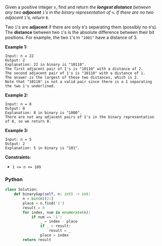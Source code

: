 Given a positive integer  `n`, find and return  _the  **longest distance**  between any two  **adjacent**_ `1`_'s in the binary representation of_ `n`_. If there are no two adjacent_ `1`_'s, return_ `0`_._

Two  `1`'s are  **adjacent**  if there are only  `0`'s separating them (possibly no  `0`'s). The  **distance**  between two  `1`'s is the absolute difference between their bit positions. For example, the two  `1`'s in  `"1001"`  have a distance of 3.

**Example 1:**
```
Input: n = 22
Output: 2
Explanation: 22 in binary is "10110".
The first adjacent pair of 1's is "10110" with a distance of 2.
The second adjacent pair of 1's is "10110" with a distance of 1.
The answer is the largest of these two distances, which is 2.
Note that "10110" is not a valid pair since there is a 1 separating the two 1's underlined.
```

**Example 2:**
```
Input: n = 8
Output: 0
Explanation: 8 in binary is "1000".
There are not any adjacent pairs of 1's in the binary representation of 8, so we return 0.
```

**Example 3:**
```
Input: n = 5
Output: 2
Explanation: 5 in binary is "101".
```

**Constraints:**

-   `1 <= n <= 109`


### Python
```python
class Solution:
    def binaryGap(self, n: int) -> int:
        n = bin(n)[2:]
        place = n.find('1')
        result = 0
        for index, num in enumerate(n):
            if num == '1':
                _ = index - place
                if _ > result:
                    result = _
                place = index
        return result
```